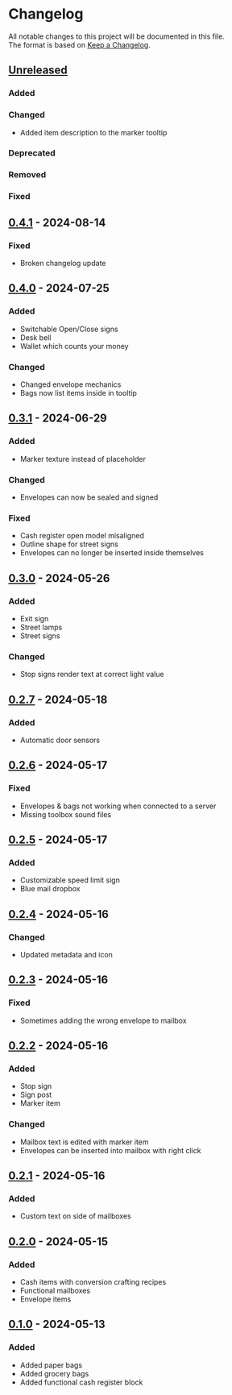 # Changelog

All notable changes to this project will be documented in this file.  
The format is based on [Keep a Changelog](https://keepachangelog.com/en/1.1.0/).

## [Unreleased]

### Added

### Changed

- Added item description to the marker tooltip

### Deprecated

### Removed

### Fixed

## [0.4.1] - 2024-08-14

### Fixed

- Broken changelog update

## [0.4.0] - 2024-07-25

### Added

- Switchable Open/Close signs
- Desk bell
- Wallet which counts your money

### Changed

- Changed envelope mechanics
- Bags now list items inside in tooltip

## [0.3.1] - 2024-06-29

### Added

- Marker texture instead of placeholder

### Changed

- Envelopes can now be sealed and signed

### Fixed

- Cash register open model misaligned
- Outline shape for street signs
- Envelopes can no longer be inserted inside themselves

## [0.3.0] - 2024-05-26

### Added

- Exit sign
- Street lamps
- Street signs

### Changed

- Stop signs render text at correct light value

## [0.2.7] - 2024-05-18

### Added

- Automatic door sensors

## [0.2.6] - 2024-05-17

### Fixed

- Envelopes & bags not working when connected to a server
- Missing toolbox sound files

## [0.2.5] - 2024-05-17

### Added

- Customizable speed limit sign
- Blue mail dropbox

## [0.2.4] - 2024-05-16

### Changed

- Updated metadata and icon

## [0.2.3] - 2024-05-16

### Fixed

- Sometimes adding the wrong envelope to mailbox

## [0.2.2] - 2024-05-16

### Added

- Stop sign
- Sign post
- Marker item

### Changed

- Mailbox text is edited with marker item
- Envelopes can be inserted into mailbox with right click

## [0.2.1] - 2024-05-16

### Added

- Custom text on side of mailboxes

## [0.2.0] - 2024-05-15

### Added

- Cash items with conversion crafting recipes
- Functional mailboxes
- Envelope items

## [0.1.0] - 2024-05-13

### Added

- Added paper bags
- Added grocery bags
- Added functional cash register block

[Unreleased]: https://github.com/andersmmg/CityEssentials/compare/v0.4.1...HEAD
[0.4.1]: https://github.com/andersmmg/CityEssentials/compare/v0.4.0...v0.4.1
[0.4.0]: https://github.com/andersmmg/CityEssentials/compare/v0.3.1...v0.4.0
[0.3.1]: https://github.com/andersmmg/CityEssentials/compare/v0.3.0...v0.3.1
[0.3.0]: https://github.com/andersmmg/CityEssentials/compare/v0.2.7...v0.3.0
[0.2.7]: https://github.com/andersmmg/CityEssentials/compare/v0.2.6...v0.2.7
[0.2.6]: https://github.com/andersmmg/CityEssentials/compare/v0.2.5...v0.2.6
[0.2.5]: https://github.com/andersmmg/CityEssentials/compare/v0.2.4...v0.2.5
[0.2.4]: https://github.com/andersmmg/CityEssentials/compare/v0.2.3...v0.2.4
[0.2.3]: https://github.com/andersmmg/CityEssentials/compare/v0.2.2...v0.2.3
[0.2.2]: https://github.com/andersmmg/CityEssentials/compare/v0.2.1...v0.2.2
[0.2.1]: https://github.com/andersmmg/CityEssentials/compare/v0.2.0...v0.2.1
[0.2.0]: https://github.com/andersmmg/CityEssentials/compare/v0.1.0...v0.2.0
[0.1.0]: https://github.com/andersmmg/CityEssentials/commits/v0.1.0
